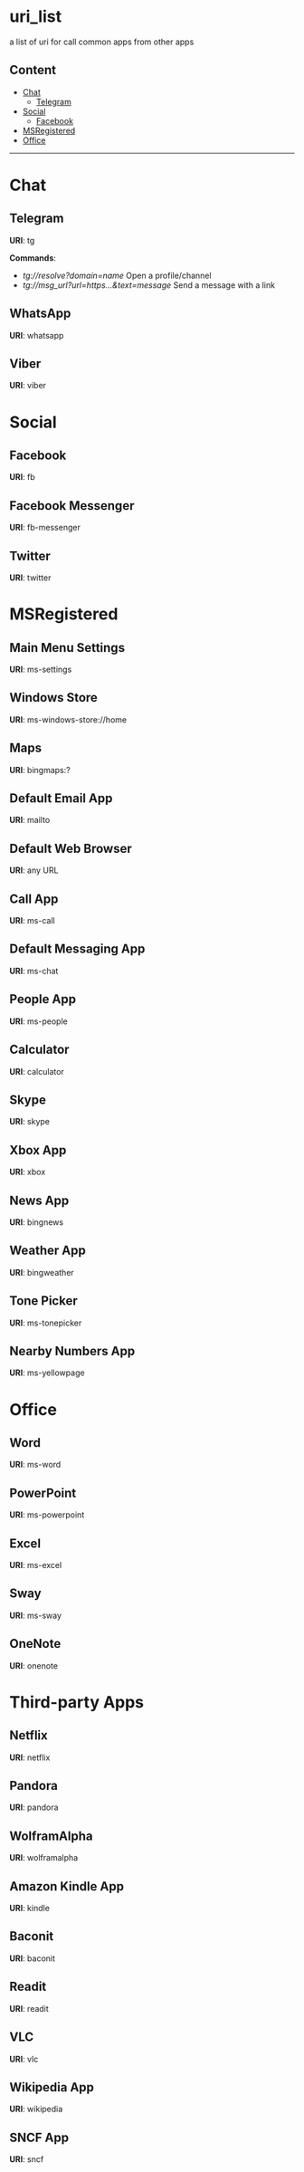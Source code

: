 # uri_list
a list of uri for call common apps from other apps

## Content
- [Chat](#chat)
    - [Telegram](#telegram)
- [Social](#social)
    - [Facebook](#facebook)
- [MSRegistered](#msregistered)
- [Office](#office)
***

# Chat

## Telegram
**URI**: tg

**Commands**:
- *tg://resolve?domain=name*	Open a profile/channel
- *tg://msg_url?url=https...&text=message*	Send a message with a link

## WhatsApp
**URI**: whatsapp

## Viber
**URI**: viber


# Social

## Facebook
**URI**: fb 

## Facebook Messenger
**URI**: fb-messenger 

## Twitter
**URI**: twitter 


# MSRegistered

## Main Menu Settings
**URI**: ms-settings

## Windows Store
**URI**: ms-windows-store://home

## Maps
**URI**: bingmaps:?

## Default Email App
**URI**: mailto

## Default Web Browser
**URI**: any URL

## Call App
**URI**: ms-call

## Default Messaging App
**URI**: ms-chat

## People App
**URI**: ms-people

## Calculator
**URI**: calculator

## Skype
**URI**: skype

## Xbox App
**URI**: xbox

## News App
**URI**: bingnews

## Weather App
**URI**: bingweather

## Tone Picker
**URI**: ms-tonepicker

## Nearby Numbers App
**URI**: ms-yellowpage


# Office

## Word
**URI**: ms-word

## PowerPoint
**URI**: ms-powerpoint

## Excel
**URI**: ms-excel

## Sway
**URI**: ms-sway

## OneNote
**URI**: onenote


# Third-party Apps

## Netflix
**URI**: netflix

## Pandora
**URI**: pandora

## WolframAlpha
**URI**: wolframalpha

## Amazon Kindle App
**URI**: kindle

## Baconit
**URI**: baconit

## Readit
**URI**: readit

## VLC
**URI**: vlc

## Wikipedia App
**URI**: wikipedia

## SNCF App
**URI**: sncf
